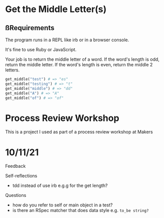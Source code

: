 # Get the Middle Letter(s)

## ßRequirements

The program runs in a REPL like irb or in a browser console.

It's fine to use Ruby or JavaScript.

Your job is to return the middle letter of a word. If the word's length is odd, return the middle letter. If the word's length is even, return the middle 2 letters.

``` ruby
get_middle("test") # => "es"
get_middle("testing") # => "t"
get_middle("middle") # => "dd"
get_middle("A") # => "A"
get_middle("of") # => "of"
```

# Process Review Workshop
This is a project I used as part of a process review workshop at Makers

# 10/11/21
Feedback

Self-reflections
- tdd instead of use irb e.g.g for the get length?

Questions
- how do you refer to self or main object in a test?
- is there an RSpec matcher that does data style e.g. `to_be string?`